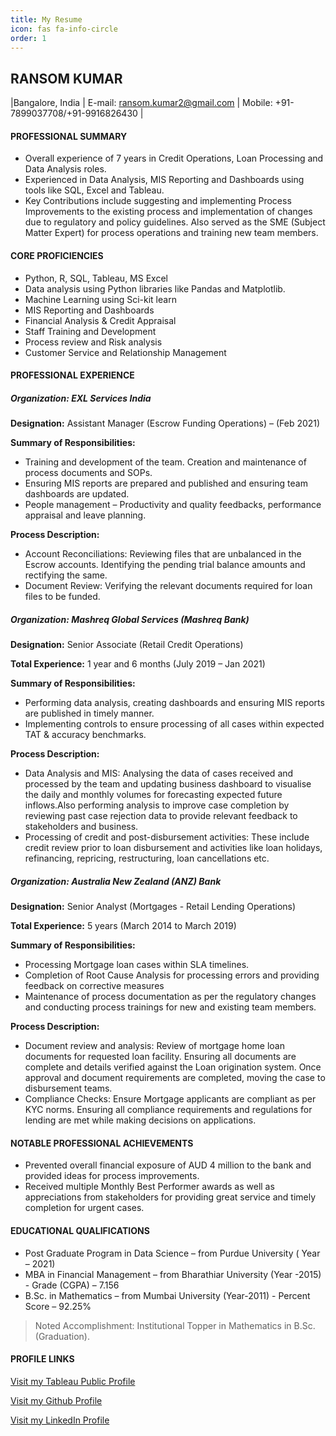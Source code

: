 ```yaml
---
title: My Resume
icon: fas fa-info-circle
order: 1
---
```


## RANSOM KUMAR

|Bangalore, India  | E-mail: ransom.kumar2@gmail.com | Mobile: +91-7899037708/+91-9916826430 |

#### PROFESSIONAL SUMMARY
* Overall experience of 7 years in Credit Operations, Loan Processing and Data Analysis roles.
* Experienced in Data Analysis, MIS Reporting and Dashboards using tools like SQL, Excel and Tableau.
* Key Contributions include suggesting and implementing Process Improvements to the existing process and implementation of changes due to regulatory and policy guidelines. Also served as the SME (Subject Matter Expert) for process operations and training new team members.

#### CORE PROFICIENCIES
* Python, R, SQL, Tableau, MS Excel
* Data analysis using Python libraries like Pandas and Matplotlib. 
* Machine Learning using Sci-kit learn
* MIS Reporting and Dashboards
* Financial Analysis & Credit Appraisal
* Staff Training and Development
* Process review and Risk analysis
* Customer Service and Relationship Management

#### PROFESSIONAL EXPERIENCE

##### Organization: EXL Services India
**Designation:** Assistant Manager (Escrow Funding Operations) – (Feb 2021) 

**Summary of Responsibilities:**
* Training and development of the team. Creation and maintenance of process documents and SOPs.
* Ensuring MIS reports are prepared and published and ensuring team dashboards are updated.
* People management – Productivity and quality feedbacks, performance appraisal and leave planning. 

**Process Description:**
* Account Reconciliations: Reviewing files that are unbalanced in the Escrow accounts. Identifying the
pending trial balance amounts and rectifying the same.
* Document Review: Verifying the relevant documents required for loan files to be funded.

##### Organization: Mashreq Global Services (Mashreq Bank) 
**Designation:** Senior Associate (Retail Credit Operations)

**Total Experience:** 1 year and 6 months (July 2019 – Jan 2021) 

**Summary of Responsibilities:**
* Performing data analysis, creating dashboards and ensuring MIS reports are published in timely manner.
* Implementing controls to ensure processing of all cases within expected TAT & accuracy benchmarks.

**Process Description:**
* Data Analysis and MIS: Analysing the data of cases received and processed by the team and updating business dashboard to visualise the daily and monthly volumes for forecasting expected future inflows.Also performing analysis to improve case completion by reviewing past case rejection data to provide relevant feedback to stakeholders and business.
* Processing of credit and post-disbursement activities: These include credit review prior to loan disbursement and activities like loan holidays, refinancing, repricing, restructuring, loan cancellations etc.

##### Organization: Australia New Zealand (ANZ) Bank
**Designation:** Senior Analyst (Mortgages - Retail Lending Operations) 

**Total Experience:** 5 years (March 2014 to March 2019)

**Summary of Responsibilities:**
* Processing Mortgage loan cases within SLA timelines.
* Completion of Root Cause Analysis for processing errors and providing feedback on corrective measures
* Maintenance of process documentation as per the regulatory changes and conducting process trainings for new and existing team members. 

**Process Description:**
* Document review and analysis: Review of mortgage home loan documents for requested loan facility.
Ensuring all documents are complete and details verified against the Loan origination system. Once
approval and document requirements are completed, moving the case to disbursement teams.
* Compliance Checks: Ensure Mortgage applicants are compliant as per KYC norms. Ensuring all
compliance requirements and regulations for lending are met while making decisions on applications.

#### NOTABLE PROFESSIONAL ACHIEVEMENTS
* Prevented overall financial exposure of AUD 4 million to the bank and provided ideas for process improvements.
* Received multiple Monthly Best Performer awards as well as appreciations from stakeholders for providing great service and timely completion for urgent cases.

#### EDUCATIONAL QUALIFICATIONS
* Post Graduate Program in Data Science – from Purdue University ( Year – 2021)
* MBA in Financial Management – from Bharathiar University (Year -2015) - Grade (CGPA) – 7.156
* B.Sc. in Mathematics – from Mumbai University (Year-2011) - Percent Score – 92.25%
> Noted Accomplishment: Institutional Topper in Mathematics in B.Sc. (Graduation). 

#### PROFILE LINKS
[Visit my Tableau Public Profile](https://public.tableau.com/app/profile/ransom.kumar)

[Visit my Github Profile](https://github.com/Ransomk) 

[Visit my LinkedIn Profile](https://www.linkedin.com/in/ransom-kumar-31a89585/)

